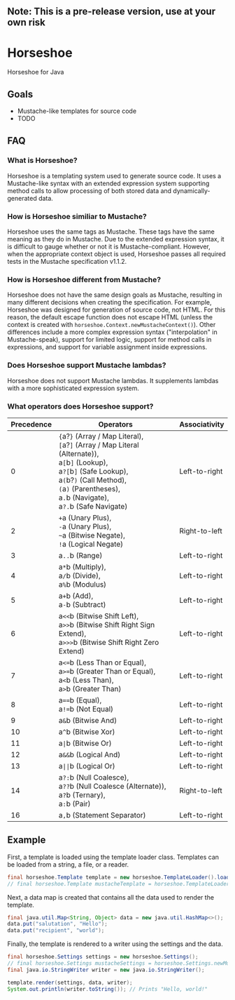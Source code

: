 ## Note: This is a pre-release version, use at your own risk

# Horseshoe
Horseshoe for Java

## Goals
* Mustache-like templates for source code
* TODO

## FAQ
### What is Horseshoe?
Horseshoe is a templating system used to generate source code. It uses a Mustache-like syntax with an extended expression system supporting method calls to allow processing of both stored data and dynamically-generated data.

### How is Horseshoe similiar to Mustache?
Horseshoe uses the same tags as Mustache. These tags have the same meaning as they do in Mustache. Due to the extended expression syntax, it is difficult to gauge whether or not it is Mustache-compliant. However, when the appropriate context object is used, Horseshoe passes all required tests in the Mustache specification v1.1.2.

### How is Horseshoe different from Mustache?
Horseshoe does not have the same design goals as Mustache, resulting in many different decisions when creating the specification. For example, Horseshoe was designed for generation of source code, not HTML. For this reason, the default escape function does not escape HTML (unless the context is created with `horseshoe.Context.newMustacheContext()`). Other differences include a more complex expression syntax ("interpolation" in Mustache-speak), support for limited logic, support for method calls in expressions, and support for variable assignment inside expressions.

### Does Horseshoe support Mustache lambdas?
Horseshoe does not support Mustache lambdas. It supplements lambdas with a more sophisticated expression system.

### What operators does Horseshoe support?
Precedence | Operators | Associativity
---------- | --------- | -------------
0 | <code>{</code>a?<code>}</code> (Array / Map Literal), <br><code>[</code>a?<code>]</code> (Array / Map Literal (Alternate)), <br>a<code>[</code>b<code>]</code> (Lookup), <br>a<code>?[</code>b<code>]</code> (Safe Lookup), <br>a<code>(</code>b?<code>)</code> (Call Method), <br><code>(</code>a<code>)</code> (Parentheses), <br>a<code>.</code>b (Navigate), <br>a<code>?.</code>b (Safe Navigate) | Left-to-right
2 | <code>+</code>a (Unary Plus), <br><code>-</code>a (Unary Plus), <br><code>~</code>a (Bitwise Negate), <br><code>!</code>a (Logical Negate) | Right-to-left
3 | a<code>..</code>b (Range) | Left-to-right
4 | a<code>*</code>b (Multiply), <br>a<code>/</code>b (Divide), <br>a<code>%</code>b (Modulus) | Left-to-right
5 | a<code>+</code>b (Add), <br>a<code>-</code>b (Subtract) | Left-to-right
6 | a<code><<</code>b (Bitwise Shift Left), <br>a<code>>></code>b (Bitwise Shift Right Sign Extend), <br>a<code>>>></code>b (Bitwise Shift Right Zero Extend) | Left-to-right
7 | a<code><=</code>b (Less Than or Equal), <br>a<code>>=</code>b (Greater Than or Equal), <br>a<code><</code>b (Less Than), <br>a<code>></code>b (Greater Than) | Left-to-right
8 | a<code>==</code>b (Equal), <br>a<code>!=</code>b (Not Equal) | Left-to-right
9 | a<code>&</code>b (Bitwise And) | Left-to-right
10 | a<code>^</code>b (Bitwise Xor) | Left-to-right
11 | a<code>&#124;</code>b (Bitwise Or) | Left-to-right
12 | a<code>&&</code>b (Logical And) | Left-to-right
13 | a<code>&#124;&#124;</code>b (Logical Or) | Left-to-right
14 | a<code>?:</code>b (Null Coalesce), <br>a<code>??</code>b (Null Coalesce (Alternate)), <br>a<code>?</code>b (Ternary), <br>a<code>:</code>b (Pair) | Right-to-left
16 | a<code>,</code>b (Statement Separator) | Left-to-right

## Example
First, a template is loaded using the template loader class. Templates can be loaded from a string, a file, or a reader.
```java
final horseshoe.Template template = new horseshoe.TemplateLoader().load("Hello World", "{{{salutation}}}, {{ recipient }}!");
// final horseshoe.Template mustacheTemplate = horseshoe.TemplateLoader.newMustacheLoader().load("Hello World", "{{{salutation}}}, {{ recipient }}!");
```

Next, a data map is created that contains all the data used to render the template.
```java
final java.util.Map<String, Object> data = new java.util.HashMap<>();
data.put("salutation", "Hello");
data.put("recipient", "world");
```

Finally, the template is rendered to a writer using the settings and the data.
```java
final horseshoe.Settings settings = new horseshoe.Settings();
// final horseshoe.Settings mustacheSettings = horseshoe.Settings.newMustacheSettings();
final java.io.StringWriter writer = new java.io.StringWriter();

template.render(settings, data, writer);
System.out.println(writer.toString()); // Prints "Hello, world!"
```
